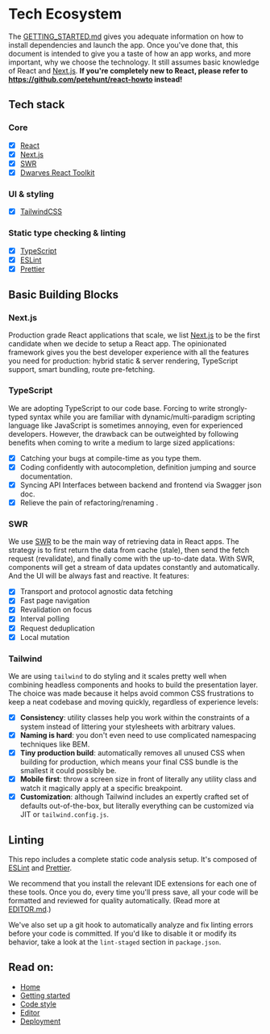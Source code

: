 # Tech Ecosystem

The [GETTING_STARTED.md](./GETTING_STARTED.md) gives you adequate information on how to install dependencies and launch the app. Once you've done that, this document is intended to give you a taste of how an app works, and more important, why we choose the technology. It still assumes basic knowledge of React and [Next.js](https://nextjs.org/docs/getting-started). **If you're completely new to React, please refer to https://github.com/petehunt/react-howto instead!**

## Tech stack

### Core

- [x] [React](https://reactjs.org/)
- [x] [Next.js](https://nextjs.org/)
- [x] [SWR](https://swr.vercel.app/)
- [x] [Dwarves React Toolkit](https://github.com/dwarvesf/react-toolkit)

### UI & styling

- [x] [TailwindCSS](https://github.com/tailwindcss/tailwindcss)

### Static type checking & linting

- [x] [TypeScript](https://www.typescriptlang.org)
- [x] [ESLint](http://eslint.org/)
- [x] [Prettier](https://prettier.io/)

## Basic Building Blocks

### Next.js

Production grade React applications that scale, we list
[Next.js](https://nextjs.org/) to be the first candidate when we decide to setup
a React app. The opinionated framework gives you the best developer experience
with all the features you need for production: hybrid static & server rendering,
TypeScript support, smart bundling, route pre-fetching.

### TypeScript

We are adopting TypeScript to our code base. Forcing to write strongly-typed
syntax while you are familiar with dynamic/multi-paradigm scripting language
like JavaScript is sometimes annoying, even for experienced developers. However,
the drawback can be outweighted by following benefits when coming to write a
medium to large sized applications:

- [x] Catching your bugs at compile-time as you type them.
- [x] Coding confidently with autocompletion, definition jumping and source
      documentation.
- [x] Syncing API Interfaces between backend and frontend via Swagger json doc.
- [x] Relieve the pain of refactoring/renaming .

### SWR

We use [SWR](https://swr.vercel.app/) to be the main way of retrieving data in
React apps. The strategy is to first return the data from cache (stale), then
send the fetch request (revalidate), and finally come with the up-to-date data.
With SWR, components will get a stream of data updates constantly and
automatically. And the UI will be always fast and reactive. It features:

- [x] Transport and protocol agnostic data fetching
- [x] Fast page navigation
- [x] Revalidation on focus
- [x] Interval polling
- [x] Request deduplication
- [x] Local mutation

### Tailwind

We are using `tailwind` to do styling and it scales pretty well when combining
headless components and hooks to build the presentation layer. The choice was
made because it helps avoid common CSS frustrations to keep a neat codebase and
moving quickly, regardless of experience levels:

- [x] **Consistency**: utility classes help you work within the constraints of a
      system instead of littering your stylesheets with arbitrary values.
- [x] **Naming is hard**: you don't even need to use complicated namespacing
      techniques like BEM.
- [x] **Tiny production build**: automatically removes all unused CSS when
      building for production, which means your final CSS bundle is the smallest
      it could possibly be.
- [x] **Mobile first**: throw a screen size in front of literally any utility
      class and watch it magically apply at a specific breakpoint.
- [x] **Customization**: although Tailwind includes an expertly crafted set of
      defaults out-of-the-box, but literally everything can be customized via
      JIT or `tailwind.config.js`.

## Linting

This repo includes a complete static code analysis setup. It's composed of
[ESLint](http://eslint.org/) and [Prettier](https://prettier.io/).

We recommend that you install the relevant IDE extensions for each one of these
tools. Once you do, every time you'll press save, all your code will be
formatted and reviewed for quality automatically. (Read more at
[EDITOR.md](./EDITOR.md).)

We've also set up a git hook to automatically analyze and fix linting errors
before your code is committed. If you'd like to disable it or modify its
behavior, take a look at the `lint-staged` section in `package.json`.

## Read on:

- [Home](../README.md)
- [Getting started](./GETTING_STARTED.md)
- [Code style](./CODE_STYLE.md)
- [Editor](./EDITOR.md)
- [Deployment](./DEPLOYMENT.md)
